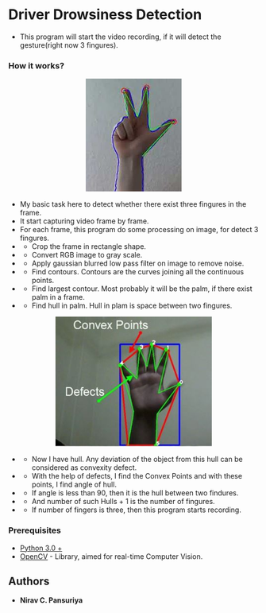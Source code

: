 # Driver Drowsiness Detection

- This program will start the video recording, if it will detect the gesture(right now 3 fingures).


### How it works?

<p align="center">
  <img src="https://github.com/niravpansuriya/smart-video--recording-with--gesture-detection/blob/master/3-fingures.JPG" title="Three Fingures Gesture">
</p>

- My basic task here to detect whether there exist three fingures in the frame.
- It start capturing video frame by frame.
- For each frame, this program do some processing on image, for detect 3 fingures.
- - Crop the frame in rectangle shape.
- - Convert RGB image to gray scale.
- - Apply gaussian blurred low pass filter on image to remove noise.
- - Find contours. Contours are the curves joining all the continuous points. 
- - Find largest contour. Most probably it will be the palm, if there exist palm in a frame.
- - Find hull in palm. Hull in plam is space between two fingures.

<p align="center">
  <img src="https://github.com/niravpansuriya/smart-video--recording-with--gesture-detection/blob/master/defects.JPG" title="Defects">
</p>

- - Now I have hull. Any deviation of the object from this hull can be considered as convexity defect.
- - With the help of defects, I find the Convex Points and with these points, I find angle of hull.
- - If angle is less than 90, then it is the hull between two findures.
- - And number of such Hulls + 1 is the number of fingures.
- - If number of fingers is three, then this program starts recording.



### Prerequisites

- [Python 3.0 +](https://www.python.org/downloads/)
- [OpenCV](https://opencv.org/) - Library, aimed for real-time Computer Vision.


## Authors

* **Nirav C. Pansuriya** 



